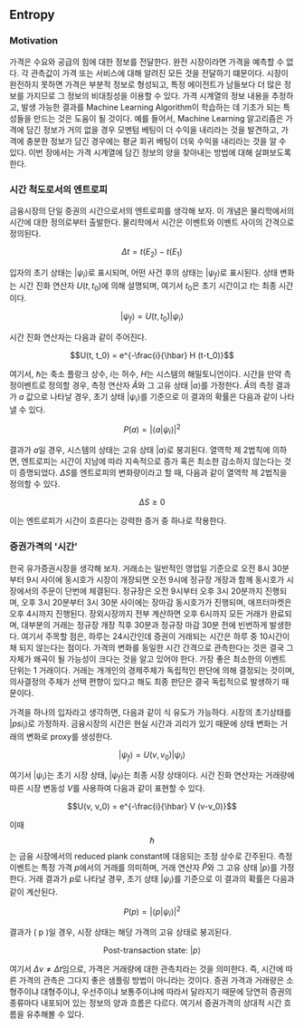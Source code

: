 ## Entropy

### Motivation

가격은 수요와 공급의 힘에 대한 정보를 전달한다. 완전 시장이라면 가격을 예측할 수 없다. 
각 관측값이 가격 또는 서비스에 대해 알려진 모든 것을 전달하기 떄문이다. 
시장이 완전하지 못하면 가격은 부분적 정보로 형성되고, 특정 에이전트가 남들보다 더 많은 정보를 가지므로 그 정보의 비대칭성을 이용할 수 있다. 
가격 시계열의 정보 내용을 추정하고, 발생 가능한 결과를 Machine Learning Algorithm이 학습하는 데 기초가 되는 특성들을 만드는 것은 도움이 될 것이다. 
예를 들어서, Machine  Learning 알고리즘은 가격에 담긴 정보가 거의 없을 경우 모멘텀 베팅이 더 수익을 내리라는 것을 발견하고, 가격에 충분한 정보가 담긴 경우에는 평균 회귀 베팅이 더욱 수익을 내리라는 것을 알 수 있다. 
이번 장에서는 가격 시계열에 담긴 정보의 양을 찾아내는 방법에 대해 살펴보도록 한다.

### 시간 척도로서의 엔트로피

금융시장의 단일 증권의 시간으로서의 엔트로피를 생각해 보자. 이 개념은 물리학에서의 시간에 대한 정의로부터 출발한다.
물리학에서 시간은 이벤트와 이벤트 사이의 간격으로 정의된다. 

$$\Delta t = t(E_2) - t(E_1)$$

입자의 초기 상태는 $|\psi_i\rangle$로 표시되며, 어떤 사건 후의 상태는 $|\psi_f\rangle$로 표시된다. 상태 변화는 시간 진화 연산자 $U(t, t_0)$에 의해 설명되며, 여기서 $t_0$은 초기 시간이고 $t$는 최종 시간이다.

$$|\psi_f\rangle = U(t, t_0) |\psi_i\rangle$$

시간 진화 연산자는 다음과 같이 주어진다.

$$U(t, t_0) = e^{-\frac{i}{\hbar} H (t-t_0)}$$

여기서, $\hbar$는 축소 플랑크 상수, $i$는 허수, $H$는 시스템의 해밀토니언이다. 
시간을 만약 측정이벤트로 정의할 경우, 측정 연산자 $\hat{A}$와 그 고유 상태 $|a\rangle$를 가정한다. 
$\hat{A}$의 측정 결과가 $a$ 값으로 나타날 경우, 초기 상태 $|\psi_i\rangle$를 기준으로 이 결과의 확률은 다음과 같이 나타낼 수 있다.

$$P(a) = |\langle a | \psi_i \rangle|^2$$

결과가 $a$일 경우, 시스템의 상태는 고유 상태 $|a\rangle$로 붕괴된다. 열역학 제 2법칙에 의하면, 엔트로피는 시간이 지남에 따라 지속적으로 증가 혹은 최소한 감소하지 않는다는 것이 증명되었다.
$\Delta S$를 엔트로피의 변화량이라고 할 때, 다음과 같이 열역학 제 2법칙을 정의할 수 있다.

$$\Delta S \geq 0$$

이는 엔트로피가 시간이 흐른다는 강력한 증거 중 하나로 작용한다.

### 증권가격의 '시간'

한국 유가증권시장을 생각해 보자. 거래소는 일반적인 영업일 기준으로 오전 8시 30분부터 9시 사이에 동시호가 시장이 개장되면 오전 9시에 정규장 개장과 함께 동시호가 시장에서의 주문이 단번에 체결된다.
정규장은 오전 9시부터 오후 3시 20분까지 진행되며, 오후 3시 20분부터 3시 30분 사이에는 장마감 동시호가가 진행되며, 애프터마켓은 오후 4시까지 진행된다.
장외시장까지 전부 계산하면 오후 6시까지 모든 거래가 완료되며, 대부분의 거래는 정규장 개장 직후 30분과 정규장 마감 30분 전에 빈번하게 발생한다. 
여기서 주목할 점은, 하루는 24시간인데 증권이 거래되는 시간은 하루 중 10시간이 채 되지 않는다는 점이다. 가격의 변화를 동일한 시간 간격으로 관측한다는 것은 결국 그 자체가 왜곡이 될 가능성이 크다는 것을 알고 있어야 한다. 
가장 좋은 최소한의 이벤트 단위는 1 거래이다. 거래는 개개인의 경제주체가 독립적인 판단에 의해 결정되는 것이며, 의사결정의 주체가 선택 편향이 있다고 해도 최종 판단은 결국 독립적으로 발생하기 때문이다.

가격을 하나의 입자라고 생각하면, 다음과 같이 식 유도가 가능하다. 시장의 초기상태를 $|psi_i\rangle$로 가정하자. 금융시장의 시간은 현실 시간과 괴리가 있기 때문에 상태 변화는 거래의 변화로 proxy를 생성한다.

$$|\psi_f\rangle = U(v, v_0) |\psi_i \rangle$$

여기서 $|\psi_i\rangle$는 초기 시장 상태, $|\psi_f\rangle$는 최종 시장 상태이다. 시간 진화 연산자는 거래량에 따른 시장 변동성 $V$를 사용하여 다음과 같이 표현할 수 있다.

$$U(v, v_0) = e^{-\frac{i}{\hbar} V (v-v_0)}$$

이때 $$\hbar$$는 금융 시장에서의 reduced plank constant에 대응되는 조정 상수로 간주된다. 측정 이벤트는 특정 가격 $p$에서의 거래를 의미하며, 거래 연산자 $\hat{P}$와 그 고유 상태 $|p\rangle$를 가정한다. 거래 결과가 $p$로 나타날 경우, 초기 상태 $|\psi_i\rangle$를 기준으로 이 결과의 확률은 다음과 같이 계산된다.

$$P(p) = |\langle p | \psi_i \rangle|^2$$

결과가 \( p \)일 경우, 시장 상태는 해당 가격의 고유 상태로 붕괴된다.

$$\text{Post-transaction state: } |p\rangle$$

여기서 $\Delta v \neq \Delta t$임으로, 가격은 거래량에 대한 관측치라는 것을 의미한다. 즉, 시간에 따른 가격의 관측은 그다지 좋은 샘플링 방법이 아니라는 것이다. 증권 가격과 거래량은 소형주이냐 대형주이냐, 우선주이냐 보통주이냐에 따라서 달라지기 때문에 당연히 증권의 종류마다 내포되어 있는 정보의 양과 흐름은 다르다. 여기서 증권가격의 상대적 시간 흐름을 유추해볼 수 있다.

